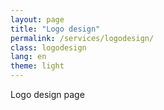 ```yaml
---
layout: page
title: "Logo design"
permalink: /services/logodesign/
class: logodesign
lang: en
theme: light
---
```


Logo design page
